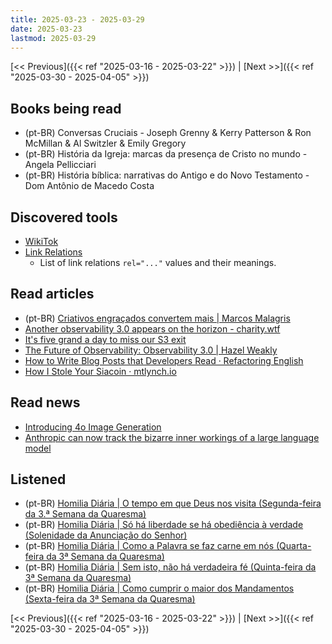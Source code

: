 ```yaml
---
title: 2025-03-23 - 2025-03-29
date: 2025-03-23
lastmod: 2025-03-29
---
```


[<< Previous]({{< ref "2025-03-16 - 2025-03-22" >}}) | [Next >>]({{< ref "2025-03-30 - 2025-04-05" >}})

## Books being read
- (pt-BR) Conversas Cruciais - Joseph Grenny & Kerry Patterson & Ron McMillan &
  Al Switzler & Emily Gregory
- (pt-BR) História da Igreja: marcas da presença de Cristo no mundo - Angela
  Pellicciari
- (pt-BR) História bíblica: narrativas do Antigo e do Novo Testamento - Dom
  Antônio de Macedo Costa

## Discovered tools
- [WikiTok](https://www.wikitok.io)
- [Link Relations](https://www.iana.org/assignments/link-relations/link-relations.xhtml)
    * List of link relations `rel="..."` values and their meanings.


## Read articles
- (pt-BR) [Criativos engraçados convertem mais | Marcos Malagris](https://www.linkedin.com/posts/marcosmalagris_marketing-publicidade-branding-activity-7297604526377717760-NtRG)
- [Another observability 3.0 appears on the horizon - charity.wtf](https://charity.wtf/2025/03/24/another-observability-3-0-appears-on-the-horizon)
- [It's five grand a day to miss our S3 exit](https://world.hey.com/dhh/it-s-five-grand-a-day-to-miss-our-s3-exit-b8293563)
- [The Future of Observability: Observability 3.0 | Hazel Weakly](https://hazelweakly.me/blog/the-future-of-observability-observability-3-0)
- [How to Write Blog Posts that Developers Read · Refactoring English](https://refactoringenglish.com/chapters/write-blog-posts-developers-read/)
- [How I Stole Your Siacoin · mtlynch.io](https://mtlynch.io/stole-siacoins)

## Read news
- [Introducing 4o Image Generation](https://openai.com/index/introducing-4o-image-generation/)
- [Anthropic can now track the bizarre inner workings of a large language model](https://www.technologyreview.com/2025/03/27/1113916/anthropic-can-now-track-the-bizarre-inner-workings-of-a-large-language-model/)

## Listened
- (pt-BR) [Homilia Diária | O tempo em que Deus nos visita (Segunda-feira da 3.ª Semana da Quaresma)](https://www.youtube.com/watch?v=zABwiXW5Z5M)
- (pt-BR) [Homilia Diária | Só há liberdade se há obediência à verdade (Solenidade da Anunciação do Senhor)](https://www.youtube.com/watch?v=IywlWU4FM9Y)
- (pt-BR) [Homilia Diária | Como a Palavra se faz carne em nós (Quarta-feira da 3ª Semana da Quaresma)](https://www.youtube.com/watch?v=jqLU0Raxpx8)
- (pt-BR) [Homilia Diária | Sem isto, não há verdadeira fé (Quinta-feira da 3ª Semana da Quaresma)](https://www.youtube.com/watch?v=nQe5uN0d8Yw)
- (pt-BR) [Homilia Diária | Como cumprir o maior dos Mandamentos (Sexta-feira da 3ª Semana da Quaresma)](https://www.youtube.com/watch?v=pa1jIW9qrOk)

[<< Previous]({{< ref "2025-03-16 - 2025-03-22" >}}) | [Next >>]({{< ref "2025-03-30 - 2025-04-05" >}})

